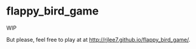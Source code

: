 # flappy_bird_game

WIP

But please, feel free to play at at http://rjlee7.github.io/flappy_bird_game/.
